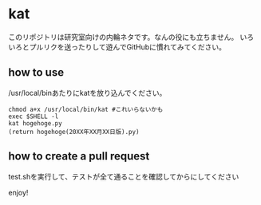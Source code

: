 # kat
このリポジトリは研究室向けの内輪ネタです。なんの役にも立ちません。
いろいろとプルリクを送ったりして遊んでGitHubに慣れてみてください。

## how to use
/usr/local/binあたりにkatを放り込んでください。
```
chmod a+x /usr/local/bin/kat #これいらないかも
exec $SHELL -l
kat hogehoge.py
(return hogehoge(20XX年XX月XX日版).py)
```

## how to create a pull request
test.shを実行して、テストが全て通ることを確認してからにしてください

enjoy!
